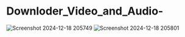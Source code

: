 # Downloder_Video_and_Audio-
![Screenshot 2024-12-18 205749](https://github.com/user-attachments/assets/19631c57-dd17-47b9-b4e8-bbfbe246c282)
![Screenshot 2024-12-18 205801](https://github.com/user-attachments/assets/f4c6f9fe-eb33-4695-afd4-c8a06afc1a6b)
